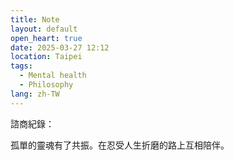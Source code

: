 ```yaml
---
title: Note
layout: default
open_heart: true
date: 2025-03-27 12:12
location: Taipei
tags: 
  - Mental health
  - Philosophy
lang: zh-TW
---
```


諮商紀錄：

孤單的靈魂有了共振。在忍受人生折磨的路上互相陪伴。
